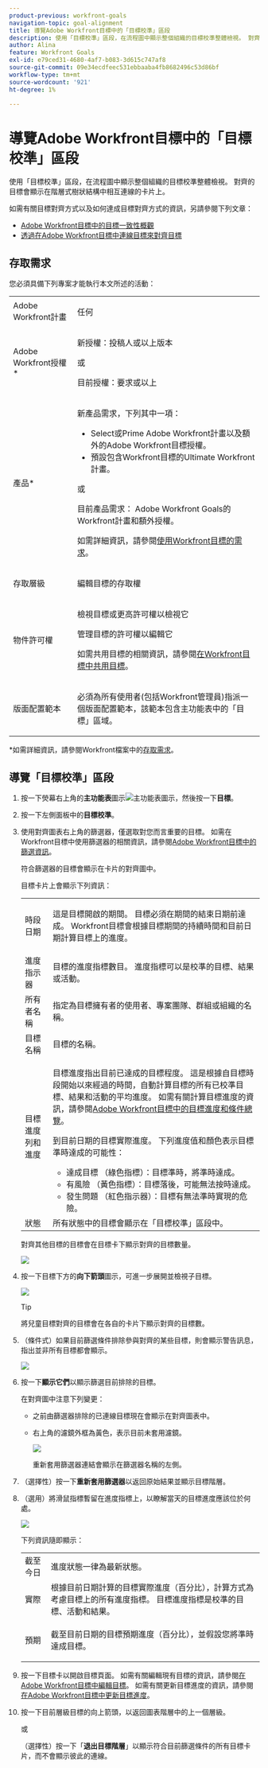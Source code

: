 ```yaml
---
product-previous: workfront-goals
navigation-topic: goal-alignment
title: 導覽Adobe Workfront目標中的「目標校準」區段
description: 使用「目標校準」區段，在流程圖中顯示整個組織的目標校準整體檢視。 對齊的目標會顯示在階層式樹狀結構中相互連線的卡片上。
author: Alina
feature: Workfront Goals
exl-id: e79ced31-4680-4af7-b083-3d615c747af8
source-git-commit: 09e34ecdfeec531ebbaaba4fb8682496c53d86bf
workflow-type: tm+mt
source-wordcount: '921'
ht-degree: 1%

---
```


# 導覽Adobe Workfront目標中的「目標校準」區段

使用「目標校準」區段，在流程圖中顯示整個組織的目標校準整體檢視。 對齊的目標會顯示在階層式樹狀結構中相互連線的卡片上。

如需有關目標對齊方式以及如何達成目標對齊方式的資訊，另請參閱下列文章：

* [Adobe Workfront目標中的目標一致性概觀](../../workfront-goals/goal-alignment/goal-alignment-overview.md)
* [透過在Adobe Workfront目標中連線目標來對齊目標](../../workfront-goals/goal-alignment/align-goals-by-connecting-them.md)

## 存取需求

您必須具備下列專案才能執行本文所述的活動：

<table style="table-layout:auto">
<col>
</col>
<col>
</col>
<tbody>
<tr>
<td role="rowheader">Adobe Workfront計畫</td>
<td>
<p>任何</p>

</td>
</tr>
<tr>
<td role="rowheader">Adobe Workfront授權*</td>
<td>
<p>新授權：投稿人或以上版本</p>
或
<p>目前授權：要求或以上</p>  </td>
</tr>
<tr>
<td role="rowheader">產品*</td>
<td>
<p> 新產品需求，下列其中一項： </p>
<ul>
<li>Select或Prime Adobe Workfront計畫以及額外的Adobe Workfront目標授權。</li>
<li>預設包含Workfront目標的Ultimate Workfront計畫。 </li></ul>
<p>或</p>
<p>目前產品需求： Adobe Workfront Goals的Workfront計畫和額外授權。 </p> <p>如需詳細資訊，請參閱<a href="../../workfront-goals/goal-management/access-needed-for-wf-goals.md" class="MCXref xref">使用Workfront目標的需求</a>。 </p> </td>
</tr>
<tr>
<td role="rowheader">存取層級</td>
<td> <p>編輯目標的存取權</p> </td>
</tr>
<tr data-mc-conditions="">
<td role="rowheader">物件許可權</td>
<td>
<div>
<p>檢視目標或更高許可權以檢視它</p>
<p>管理目標的許可權以編輯它</p>
<p>如需共用目標的相關資訊，請參閱<a href="../../workfront-goals/workfront-goals-settings/share-a-goal.md" class="MCXref xref">在Workfront目標中共用目標</a>。 </p>
</div> </td>
</tr>
<tr>
<td role="rowheader"><p>版面配置範本</p></td>
<td> <p>必須為所有使用者(包括Workfront管理員)指派一個版面配置範本，該範本包含主功能表中的「目標」區域。 </p>  
</td>
</tr>
</tbody>
</table>

*如需詳細資訊，請參閱Workfront檔案中的[存取需求](/help/quicksilver/administration-and-setup/add-users/access-levels-and-object-permissions/access-level-requirements-in-documentation.md)。

## 導覽「目標校準」區段

1. 按一下熒幕右上角的&#x200B;**主功能表**&#x200B;圖示![主功能表圖示](../goal-alignment/assets/dots-main-menu-icon.png)，然後按一下&#x200B;**目標**。
   <!-- Add this when Shell is available to all: or (if available), click the **Main Menu** icon ![Main menu icon](../goal-alignment/assets/three-line-main-menu-icon.png) in the upper-left corner)
   -->
1. 按一下左側面板中的&#x200B;**目標校準**。
1. 使用對齊圖表右上角的篩選器，僅選取對您而言重要的目標。 如需在Workfront目標中使用篩選器的相關資訊，請參閱[Adobe Workfront目標中的篩選資訊](../../workfront-goals/goal-management/filter-information-wf-goals.md)。

   符合篩選器的目標會顯示在卡片的對齊圖中。

   目標卡片上會顯示下列資訊：

   <table style="table-layout:auto"> 
    <col> 
    <col> 
    <tbody> 
     <tr> 
      <td role="rowheader">時段日期 </td> 
      <td> <p>這是目標開啟的期間。 目標必須在期間的結束日期前達成。 Workfront目標會根據目標期間的持續時間和目前日期計算目標上的進度。</p> </td> 
     </tr> 
     <tr> 
      <td role="rowheader">進度指示器</td> 
      <td>目標的進度指標數目。 進度指標可以是校準的目標、結果或活動。 </td> 
     </tr> 
     <tr> 
      <td role="rowheader">所有者名稱</td> 
      <td>指定為目標擁有者的使用者、專案團隊、群組或組織的名稱。 </td> 
     </tr> 
     <tr> 
      <td role="rowheader">目標名稱</td> 
      <td>目標的名稱。 </td> 
     </tr> 
     <tr> 
      <td role="rowheader">目標進度列<span>和進度</span></td> 
      <td> <p>目標進度指出目前已達成的目標程度。 這是根據自目標時段開始以來經過的時間，自動計算目標的所有已校準目標、結果和活動的平均進度。 如需有關計算目標進度的資訊，請參閱<a href="../../workfront-goals/goal-management/calculate-goal-progress.md" class="MCXref xref">Adobe Workfront目標中的目標進度和條件總覽</a>。 </p> 
       <div> 
        <p>到目前日期的目標實際進度。 下列進度值和顏色表示目標準時達成的可能性： </p> 
        <ul> 
         <li><span>達成目標</span> （綠色指標）：目標準時，將準時達成。</li> 
         <li> <span>有風險</span> （黃色指標）：目標落後，可能無法按時達成。</li> 
         <li> <span>發生問題</span> （紅色指示器）：目標有無法準時實現的危險。 </li> 
        </ul> 
       </div> </td> 
     </tr> <!--
      <tr data-mc-conditions="QuicksilverOrClassic.Draft mode"> 
       <td role="rowheader">Updated on date </td> 
       <td> <p>The date when the goal was last updated</p> <p>(NOTE: drafted because I think this was removed with the alignment chart redesign - 21.1) </p> </td> 
      </tr>
     --> 
     <tr> 
      <td role="rowheader">狀態</td> 
      <td>所有狀態中的<span>目標會顯示在「目標校準」區段中。</span> </td> 
     </tr> 
    </tbody> 
   </table>

   對齊其他目標的目標會在目標卡下顯示對齊的目標數量。

   ![](assets/alignment-chart-arrow-for-aligned-goals-highlighted-350x241.png)

1. 按一下目標下方的&#x200B;**向下箭頭**&#x200B;圖示，可進一步展開並檢視子目標。

   ![](assets/alignment-chart-arrow-for-aligned-goals-highlighted-350x241.png)

   >[!TIP]
   >
   >將兒童目標對齊的目標會在各自的卡片下顯示對齊的目標數。

1. （條件式）如果目前篩選條件排除參與對齊的某些目標，則會顯示警告訊息，指出並非所有目標都會顯示。

   ![](assets/parent-goal-excluded-by-filter-alignment-section-350x230.png)

1. 按一下&#x200B;**顯示它們**&#x200B;以顯示篩選目前排除的目標。

   在對齊圖中注意下列變更：

   * 之前由篩選器排除的已連線目標現在會顯示在對齊圖表中。
   * 右上角的濾鏡外框為黃色，表示目前未套用濾鏡。

     ![](assets/reapply-filter-link-and-yellow-filter-highlight-350x120.png)

     重新套用篩選器連結會顯示在篩選器名稱的左側。

1. （選擇性）按一下&#x200B;**重新套用篩選器**&#x200B;以返回原始結果並顯示目標階層。
1. （選用）將滑鼠指標暫留在進度指標上，以瞭解當天的目標進度應該位於何處。

   ![](assets/progress-mouse-over-alignment-chart-350x163.png)

   下列資訊隨即顯示：

   <table style="table-layout:auto"> 
    <col> 
    <col> 
    <tbody> 
     <tr> 
      <td role="rowheader">截至今日</td> 
      <td>進度狀態一律為最新狀態。 </td> 
     </tr> 
     <tr> 
      <td role="rowheader"><span>實際</span> </td> 
      <td>根據目前日期計算的目標實際進度（百分比），計算方式為考慮目標上的所有進度指標。 目標進度指標是校準的目標、活動和結果。 </td> 
     </tr> 
     <tr> 
      <td role="rowheader">預期</td> 
      <td> <p>截至目前日期的目標預期進度（百分比），並假設您將準時達成目標。</p> </td> 
     </tr> 
    </tbody> 
   </table>

1. 按一下目標卡以開啟目標頁面。 如需有關編輯現有目標的資訊，請參閱[在Adobe Workfront目標中編輯目標](../../workfront-goals/goal-management/edit-goals.md)。 如需有關更新目標進度的資訊，請參閱[在Adobe Workfront目標中更新目標進度](../../workfront-goals/goal-review-and-workfront-goals-sections/check-in-goals.md)。

1. 按一下目前層級目標的向上箭頭，以返回圖表階層中的上一個層級。

   或

   （選擇性）按一下「**退出目標階層**」以顯示符合目前篩選條件的所有目標卡片，而不會顯示彼此的連線。


